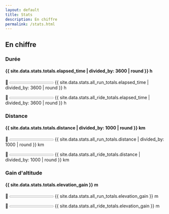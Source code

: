 ```yaml
---
layout: default
title: Stats
description: En chiffre
permalink: /stats.html
---
```


## En chiffre

### Durée

#### {{ site.data.stats.totals.elapsed_time | divided_by: 3600 | round }} h

🏃 <progress max="{{ site.data.stats.totals.elapsed_time | divided_by: 3600 | round }}" value="{{ site.data.stats.all_run_totals.elapsed_time | divided_by: 3600 | round }}"></progress> {{ site.data.stats.all_run_totals.elapsed_time | divided_by: 3600 | round }} h

🚴 <progress max="{{ site.data.stats.totals.elapsed_time | divided_by: 3600 | round }}" value="{{ site.data.stats.all_ride_totals.elapsed_time | divided_by: 3600 | round }}"></progress> {{ site.data.stats.all_ride_totals.elapsed_time | divided_by: 3600 | round }} h

### Distance

#### {{ site.data.stats.totals.distance | divided_by: 1000 | round }} km

🏃 <progress max="{{ site.data.stats.totals.distance | divided_by: 1000 | round }}" value="{{ site.data.stats.all_run_totals.distance | divided_by: 1000 | round }}"></progress> {{ site.data.stats.all_run_totals.distance | divided_by: 1000 | round }} km

🚴 <progress max="{{ site.data.stats.totals.distance | divided_by: 1000 | round }}" value="{{ site.data.stats.all_ride_totals.distance | divided_by: 1000 | round }}"></progress> {{ site.data.stats.all_ride_totals.distance | divided_by: 1000 | round }} km

### Gain d'altitude

#### {{ site.data.stats.totals.elevation_gain }} m

🏃 <progress max="{{ site.data.stats.totals.elevation_gain }}" value="{{ site.data.stats.all_run_totals.elevation_gain }}"></progress> {{ site.data.stats.all_run_totals.elevation_gain }} m

🚴 <progress max="{{ site.data.stats.totals.elevation_gain }}" value="{{ site.data.stats.all_ride_totals.elevation_gain }}"></progress> {{ site.data.stats.all_ride_totals.elevation_gain }} m
